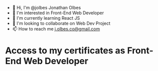 - 👋 Hi, I'm @jolbes Jonathan Olbes
- 👀 I'm interested in Front-End Web Developer
- 🌱 I'm currently learning React JS
- 💞️ I'm looking to collaborate on Web Dev Project
- 📫 How to reach me j.olbes.co@gmail.com


# Access to my certificates as Front-End Web Developer



<!---
jolbes/jolbes is a ✨ special ✨ repository because its `README.md` (this file) appears on your GitHub profile.
You can click the Preview link to take a look at your changes.
--->
